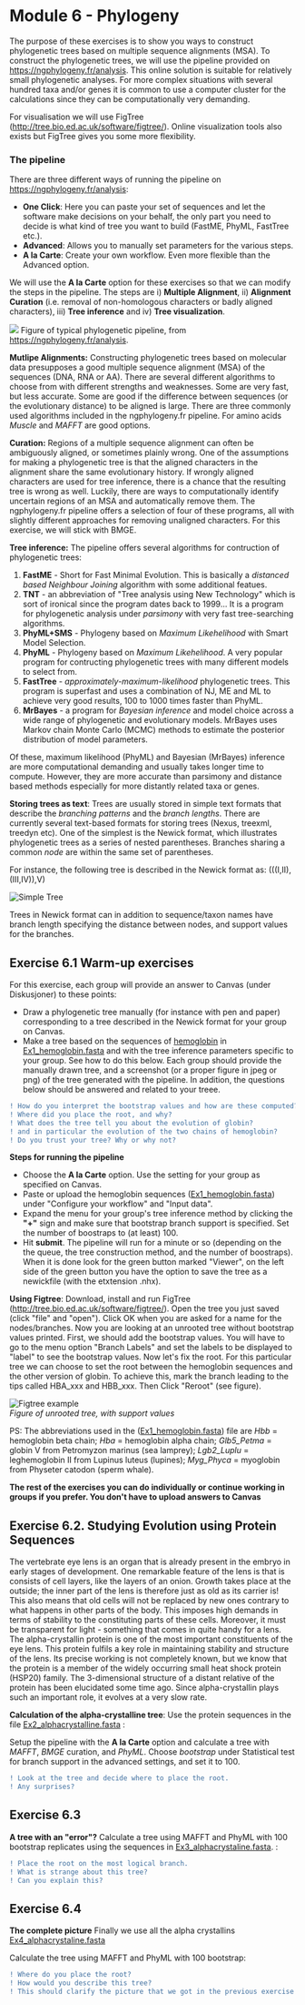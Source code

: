 # Module 6 - Phylogeny

The purpose of these exercises is to show you ways to construct phylogenetic trees based on multiple sequence alignments (MSA). To construct the phylogenetic trees, we will use the pipeline provided on https://ngphylogeny.fr/analysis. This online solution is suitable for relatively small phylogenetic analyses. For more complex situations with several hundred taxa and/or genes it is common to use a computer cluster for the calculations since they can be computationally very demanding.

For visualisation we will use FigTree (http://tree.bio.ed.ac.uk/software/figtree/). Online visualization tools also exists but FigTree gives you some more flexibility.


### The pipeline

There are three different ways of running the pipeline on  https://ngphylogeny.fr/analysis:
- **One Click**: Here you can paste your set of sequences and let the software make decisions on your behalf, the only part you need to decide is what kind of tree you want to build (FastME, PhyML, FastTree etc.). 
- **Advanced**: Allows you to manually set parameters for the various steps.
- **A la Carte**: Create your own workflow. Even more flexible than the Advanced option. 

We will use the **A la Carte** option for these exercises so that we can modify the steps in the pipeline. The steps are i) **Multiple Alignment**, ii) **Alignment Curation** (i.e. removal of non-homologous characters or badly aligned characters), iii) **Tree inference** and iv) **Tree visualization**.


![](data/pipeline_v2.png)
Figure of typical phylogenetic pipeline, from  https://ngphylogeny.fr/analysis.


**Mutlipe Alignments:**
Constructing phylogenetic trees based on molecular data presupposes a good multiple sequence alignment (MSA) of the sequences (DNA, RNA or AA).  There are several different algorithms to choose from with different strengths and weaknesses. Some are very fast, but less accurate. Some are good if the difference between sequences (or the evolutionary distance) to be aligned is large. There are three commonly used algorithms included in the ngphylogeny.fr pipeline. For amino acids *Muscle* and *MAFFT* are good options.

**Curation:**
Regions of a multiple sequence alignment can often be ambiguously aligned, or sometimes plainly wrong. One of the assumptions for making a phylogenetic tree is that the aligned characters in the alignment share the same evolutionary history. If wrongly aligned characters are used for tree inference, there is a chance that the resulting tree is wrong as well. Luckily, there are ways to computationally identify uncertain regions of an MSA and automatically remove them. The ngphylogeny.fr pipeline offers a selection of four  of these programs, all with slightly different approaches for removing unaligned characters. For this exercise, we will stick with BMGE.

**Tree inference:**
The pipeline offers several algorithms for contruction of phylogenetic trees: 
  1) **FastME** - Short for Fast Minimal Evolution. This is basically a *distanced based Neighbour Joining* algorithm with some additional featues. 
  2) **TNT** - an abbreviation of "Tree analysis using New Technology" which is sort of ironical since the program dates back to 1999... It is a program for phylogenetic analysis under *parsimony* with very fast tree-searching algorithms.
  3) **PhyML+SMS** - Phylogeny based on *Maximum Likehelihood* with Smart Model Selection. 
  4) **PhyML** - Phylogeny based on *Maximum Likehelihood*. A very popular program for contructing phylogenetic trees with many different models to select from. 
  5) **FastTree** - *approximately-maximum-likelihood* phylogenetic trees. This program is superfast and uses a combination of NJ, ME and ML to achieve very good results, 100 to 1000 times faster than PhyML.
  6) **MrBayes** -  a program for *Bayesian inference* and model choice across a wide range of phylogenetic and evolutionary models. MrBayes uses Markov chain Monte Carlo (MCMC) methods to estimate the posterior distribution of model parameters.

Of these, maximum likelihood (PhyML) and Bayesian (MrBayes) inference are more computational demanding and usually takes longer time to compute. However, they are more accurate than parsimony and distance based methods especially for more distantly related taxa or genes. 

**Storing trees as text**:
Trees are usually stored in simple text formats that describe the _branching patterns_ and the _branch lengths_. There are currently several text-based formats for storing trees (Nexus, treexml, treedyn etc). One of the simplest is the Newick format, which illustrates phylogenetic trees as a series of nested parentheses. Branches sharing a common _node_ are within the same set of parentheses.

For instance, the following tree is described in the Newick format as: (((I,II),(III,IV)),V)

![Simple Tree](data/Fig_newick.png)

Trees in Newick format can in addition to sequence/taxon names have branch length specifying the distance between nodes, and support values for the branches.


###
## Exercise 6.1 Warm-up exercises
For this exercise, each group will provide an answer to Canvas (under Diskusjoner) to these points:
- Draw  a phylogenetic tree manually (for instance with pen and paper) corresponding to a tree described in the Newick format for your group on Canvas.
- Make a tree based on the sequences of [hemoglobin](https://en.wikipedia.org/wiki/Hemoglobin) in [Ex1_hemoglobin.fasta](Ex1_hemoglobin.fasta) and with the tree inference parameters specific to your group. See how to do this below. Each group should provide the manually drawn tree, and a screenshot (or a proper figure in jpeg or png) of the tree generated with the pipeline. In addition, the questions below should be answered and related to your treee.

```diff
! How do you interpret the bootstrap values and how are these computed?
! Where did you place the root, and why?
! What does the tree tell you about the evolution of globin?
! and in particular the evolution of the two chains of hemoglobin?
! Do you trust your tree? Why or why not?
````

**Steps for running the pipeline** 
- Choose the **A la Carte** option. Use the setting for your group as specified on Canvas.
- Paste or upload the hemoglobin sequences ([Ex1_hemoglobin.fasta](Ex1_hemoglobin.fasta)) under "Configure your workflow" and "Input data".
- Expand the menu for your group's tree inference method by clicking the **"+"** sign and make sure that bootstrap branch support is specified. Set the number of boostraps to (at least) 100. 
- Hit **submit**. The pipeline will run for a minute or so (depending on the the queue, the tree construction method, and the number of boostraps). When it is done look for the green button marked "Viewer", on the left side of the green button you have the option to save the tree as a newickfile (with the etxtension .nhx).


**Using Figtree**:
Download, install and run FigTree (http://tree.bio.ed.ac.uk/software/figtree/). Open the tree you just saved (click "file" and "open"). Click OK when you are asked for a name for the nodes/branches. Now you are looking at an unrooted tree without bootstrap values printed. First, we should add the bootstrap values. You will have to go to the menu option "Branch Labels" and set the labels to be displayed to "label" to see the bootstrap values.
Now let's fix the root. For this particular tree we can choose to set the root between the hemoglobin sequences and the other version of globin. To achieve this, mark the branch leading to the tips called HBA_xxx and HBB_xxx. Then Click "Reroot" (see figure).

![Figtree example](data/Figtree_example.png)  
_Figure of unrooted tree, with support values_


PS: The abbreviations used in the ([Ex1_hemoglobin.fasta](Ex1_hemoglobin.fasta)) file are *Hbb* = hemoglobin beta chain; *Hba* = hemoglobin alpha chain; *Glb5_Petma* = globin V from Petromyzon marinus (sea lamprey); *Lgb2_Luplu* = leghemoglobin II from Lupinus luteus (lupines); *Myg_Phyca* = myoglobin from Physeter catodon (sperm whale). 

**The rest of the exercises you can do individually or continue working in groups if you prefer. You don't have to upload answers to Canvas**

## Exercise 6.2. Studying Evolution using Protein Sequences  

The vertebrate eye lens is an organ that is already present in the embryo in early stages of development. One remarkable feature of the lens is that is consists of cell layers, like the layers of an onion. Growth takes place at the outside; the inner part of the lens is therefore just as old as its carrier is! This also means that old cells will not be replaced by new ones contrary to what happens in other parts of the body. This imposes high demands in terms of stability to the constituting parts of these cells. Moreover, it must be transparent for light - something that comes in quite handy for a lens. The alpha-crystallin protein is one of the most important constituents of the eye lens. This protein fulfils a key role in maintaining stability and structure of the lens. Its precise working is not completely known, but we know that the protein is a member of the widely occurring small heat shock protein (HSP20) family. The 3-dimensional structure of a distant relative of the protein has been elucidated some time ago. Since alpha-crystallin plays such an important role, it evolves at a very slow rate.

**Calculation of the alpha-crystalline tree**:
Use the protein sequences in the file [Ex2_alphacrystalline.fasta](Ex2_alphacrystalline.fasta) :

Setup the pipeline with the **A la Carte** option and calculate a tree with _MAFFT_, _BMGE_ curation, and _PhyML_. Choose _bootstrap_ under Statistical test for branch support in the advanced settings, and set it to 100.

```diff
! Look at the tree and decide where to place the root. 
! Any surprises?
```
## Exercise 6.3
**A tree with an "error"?**
Calculate a tree using MAFFT and PhyML with 100 bootstrap replicates using the sequences in [Ex3_alphacrystaline.fasta](Ex3_alphacrystaline.fasta).  :

```diff
! Place the root on the most logical branch.
! What is strange about this tree?
! Can you explain this?
```

## Exercise 6.4
**The complete picture**
Finally we use all the alpha crystallins [Ex4_alphacrystaline.fasta](Ex4_alphacrystaline.fasta)

Calculate the tree using MAFFT and PhyML with 100 bootstrap:

```diff
! Where do you place the root?
! How would you describe this tree?
! This should clarify the picture that we got in the previous exercise!
```
